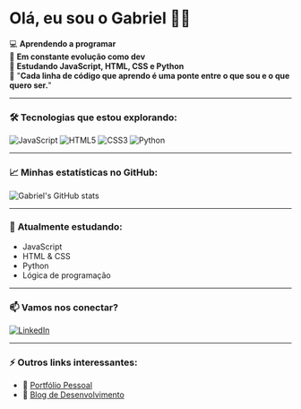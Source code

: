# Olá, eu sou o Gabriel 👨‍💻

💻 **Aprendendo a programar**  
🚀 **Em constante evolução como dev**  
📘 **Estudando JavaScript, HTML, CSS e Python**  
🧠 "**Cada linha de código que aprendo é uma ponte entre o que sou e o que quero ser.**"

---

### 🛠️ **Tecnologias que estou explorando:**
![JavaScript](https://img.shields.io/badge/JavaScript-F7DF1E?style=flat&logo=javascript&logoColor=black)
![HTML5](https://img.shields.io/badge/HTML5-E34F26?style=flat&logo=html5&logoColor=white)
![CSS3](https://img.shields.io/badge/CSS3-1572B6?style=flat&logo=css3&logoColor=white)
![Python](https://img.shields.io/badge/Python-3776AB?style=flat&logo=python&logoColor=white)

---

### 📈 **Minhas estatísticas no GitHub**:
![Gabriel's GitHub stats](https://github-readme-stats.vercel.app/api?username=gabriellinharesz&show_icons=true&theme=tokyonight)

---

### 🌱 **Atualmente estudando**:
- JavaScript  
- HTML & CSS  
- Python  
- Lógica de programação

---

### 📫 **Vamos nos conectar?**  
[![LinkedIn](https://img.shields.io/badge/LinkedIn-0077B5?style=flat&logo=linkedin&logoColor=white)](https://www.linkedin.com/in/gabriel-linhares-sousa/)

---

### ⚡ **Outros links interessantes**:
- 🔗 [Portfólio Pessoal](https://seuportifolio.com)
- 📝 [Blog de Desenvolvimento](https://seublog.com)

